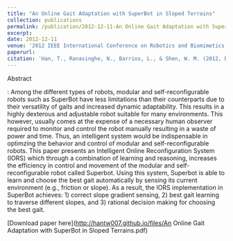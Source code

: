 ```yaml
---
title: "An Online Gait Adaptation with SuperBot in Sloped Terrains"
collection: publications
permalink: /publication/2012-12-11-An Online Gait Adaptation with SuperBot in Sloped Terrains
excerpt: 
date: 2012-12-11
venue: '2012 IEEE International Conference on Robotics and Biomimetics (ROBIO)'
paperurl: 
citation: 'Han, T., Ranasinghe, N., Barrios, L., & Shen, W. M. (2012, December). An online gait adaptation with superbot in sloped terrains. <i> In 2012 IEEE International Conference on Robotics and Biomimetics (ROBIO)</i> (pp. 1256-1261). IEEE.'
---
```


Abstract

:    Among the different types of robots, modular and self-reconfigurable robots such as SuperBot have less limitations than their counterparts due to their versatility of gaits and increased dynamic adaptability. This results in a highly dexterous and adjustable robot suitable for many environments. This however, usually comes at the expense of a necessary human observer required to monitor and control the robot manually resulting in a waste of power and time. Thus, an intelligent system would be indispensable in optimzing the behavior and control of modular and self-reconfigurable robots. This paper presents an Intelligent Online Reconfiguration System (IORS) which through a combination of learning and reasoning, increases the efficiency in control and movement of the modular and self-reconfigurable robot called Superbot. Using this system, Superbot is able to learn and choose the best gait automatically by sensing its current environment (e.g., friction or slope). As a result, the IORS implementation in SuperBot achieves: 1) correct slope gradient sensing, 2) best gait learning to traverse different slopes, and 3) rational decision making for choosing the best gait.

[Download paper here](http://hantw007.github.io/files/An Online Gait Adaptation with SuperBot in Sloped Terrains.pdf)

<!--Recommended citation: Your Name, You. (2010). "Paper Title Number 2." <i>Journal 1</i>. 1(2).-->
